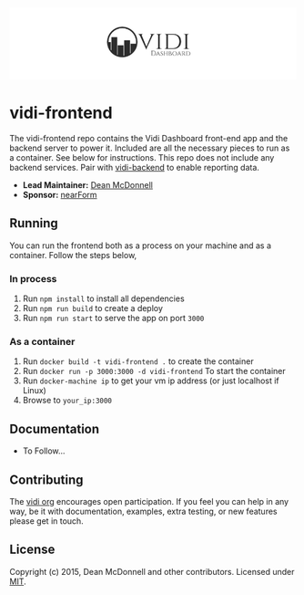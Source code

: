 ![logo][]

# vidi-frontend
The vidi-frontend repo contains the Vidi Dashboard front-end app and the backend server to power
it. Included are all the necessary pieces to run as a container. See below for instructions. This
repo does not include any backend services. Pair with [vidi-backend][] to enable reporting data.

- __Lead Maintainer:__ [Dean McDonnell][lead]
- __Sponsor:__ [nearForm][]

## Running
You can run the frontend both as a process on your machine and as a container. Follow the steps
below,

### In process
1. Run `npm install` to install all dependencies
2. Run `npm run build` to create a deploy
3. Run `npm run start` to serve the app on port `3000`  


### As a container
1. Run `docker build -t vidi-frontend .` to create the container
2. Run `docker run -p 3000:3000 -d vidi-frontend` To start the container
3. Run `docker-machine ip` to get your vm ip address (or just localhost if Linux)
4. Browse to `your_ip:3000`

## Documentation

 - To Follow...

## Contributing
The [vidi org][] encourages open participation. If you feel you can help in any way, be it with
documentation, examples, extra testing, or new features please get in touch.

## License
Copyright (c) 2015, Dean McDonnell and other contributors.
Licensed under [MIT][].


[MIT]: ./LICENSE
[Code of Conduct]: https://github.com/nearform/vidi-contrib/docs/code_of_conduct.md
[vidi org]: https://github.com/nearform/vidi-contrib
[logo]: ./logo.png
[lead]: https://github.com/mcdonnelldean
[nearForm]: http://www.nearform.com/

[Dockerfile]: ./Dockerfile
[vidi-backend]: https://github.com/nearform/vidi-backend
